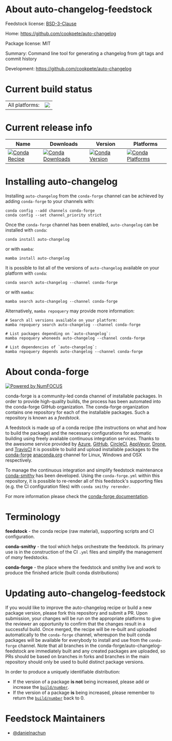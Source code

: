 About auto-changelog-feedstock
==============================

Feedstock license: [BSD-3-Clause](https://github.com/conda-forge/auto-changelog-feedstock/blob/main/LICENSE.txt)

Home: https://github.com/cookpete/auto-changelog

Package license: MIT

Summary: Command line tool for generating a changelog from git tags and commit history

Development: https://github.com/cookpete/auto-changelog

Current build status
====================


<table><tr><td>All platforms:</td>
    <td>
      <a href="https://dev.azure.com/conda-forge/feedstock-builds/_build/latest?definitionId=24278&branchName=main">
        <img src="https://dev.azure.com/conda-forge/feedstock-builds/_apis/build/status/auto-changelog-feedstock?branchName=main">
      </a>
    </td>
  </tr>
</table>

Current release info
====================

| Name | Downloads | Version | Platforms |
| --- | --- | --- | --- |
| [![Conda Recipe](https://img.shields.io/badge/recipe-auto--changelog-green.svg)](https://anaconda.org/conda-forge/auto-changelog) | [![Conda Downloads](https://img.shields.io/conda/dn/conda-forge/auto-changelog.svg)](https://anaconda.org/conda-forge/auto-changelog) | [![Conda Version](https://img.shields.io/conda/vn/conda-forge/auto-changelog.svg)](https://anaconda.org/conda-forge/auto-changelog) | [![Conda Platforms](https://img.shields.io/conda/pn/conda-forge/auto-changelog.svg)](https://anaconda.org/conda-forge/auto-changelog) |

Installing auto-changelog
=========================

Installing `auto-changelog` from the `conda-forge` channel can be achieved by adding `conda-forge` to your channels with:

```
conda config --add channels conda-forge
conda config --set channel_priority strict
```

Once the `conda-forge` channel has been enabled, `auto-changelog` can be installed with `conda`:

```
conda install auto-changelog
```

or with `mamba`:

```
mamba install auto-changelog
```

It is possible to list all of the versions of `auto-changelog` available on your platform with `conda`:

```
conda search auto-changelog --channel conda-forge
```

or with `mamba`:

```
mamba search auto-changelog --channel conda-forge
```

Alternatively, `mamba repoquery` may provide more information:

```
# Search all versions available on your platform:
mamba repoquery search auto-changelog --channel conda-forge

# List packages depending on `auto-changelog`:
mamba repoquery whoneeds auto-changelog --channel conda-forge

# List dependencies of `auto-changelog`:
mamba repoquery depends auto-changelog --channel conda-forge
```


About conda-forge
=================

[![Powered by
NumFOCUS](https://img.shields.io/badge/powered%20by-NumFOCUS-orange.svg?style=flat&colorA=E1523D&colorB=007D8A)](https://numfocus.org)

conda-forge is a community-led conda channel of installable packages.
In order to provide high-quality builds, the process has been automated into the
conda-forge GitHub organization. The conda-forge organization contains one repository
for each of the installable packages. Such a repository is known as a *feedstock*.

A feedstock is made up of a conda recipe (the instructions on what and how to build
the package) and the necessary configurations for automatic building using freely
available continuous integration services. Thanks to the awesome service provided by
[Azure](https://azure.microsoft.com/en-us/services/devops/), [GitHub](https://github.com/),
[CircleCI](https://circleci.com/), [AppVeyor](https://www.appveyor.com/),
[Drone](https://cloud.drone.io/welcome), and [TravisCI](https://travis-ci.com/)
it is possible to build and upload installable packages to the
[conda-forge](https://anaconda.org/conda-forge) [anaconda.org](https://anaconda.org/)
channel for Linux, Windows and OSX respectively.

To manage the continuous integration and simplify feedstock maintenance
[conda-smithy](https://github.com/conda-forge/conda-smithy) has been developed.
Using the ``conda-forge.yml`` within this repository, it is possible to re-render all of
this feedstock's supporting files (e.g. the CI configuration files) with ``conda smithy rerender``.

For more information please check the [conda-forge documentation](https://conda-forge.org/docs/).

Terminology
===========

**feedstock** - the conda recipe (raw material), supporting scripts and CI configuration.

**conda-smithy** - the tool which helps orchestrate the feedstock.
                   Its primary use is in the construction of the CI ``.yml`` files
                   and simplify the management of *many* feedstocks.

**conda-forge** - the place where the feedstock and smithy live and work to
                  produce the finished article (built conda distributions)


Updating auto-changelog-feedstock
=================================

If you would like to improve the auto-changelog recipe or build a new
package version, please fork this repository and submit a PR. Upon submission,
your changes will be run on the appropriate platforms to give the reviewer an
opportunity to confirm that the changes result in a successful build. Once
merged, the recipe will be re-built and uploaded automatically to the
`conda-forge` channel, whereupon the built conda packages will be available for
everybody to install and use from the `conda-forge` channel.
Note that all branches in the conda-forge/auto-changelog-feedstock are
immediately built and any created packages are uploaded, so PRs should be based
on branches in forks and branches in the main repository should only be used to
build distinct package versions.

In order to produce a uniquely identifiable distribution:
 * If the version of a package **is not** being increased, please add or increase
   the [``build/number``](https://docs.conda.io/projects/conda-build/en/latest/resources/define-metadata.html#build-number-and-string).
 * If the version of a package **is** being increased, please remember to return
   the [``build/number``](https://docs.conda.io/projects/conda-build/en/latest/resources/define-metadata.html#build-number-and-string)
   back to 0.

Feedstock Maintainers
=====================

* [@danielnachun](https://github.com/danielnachun/)

